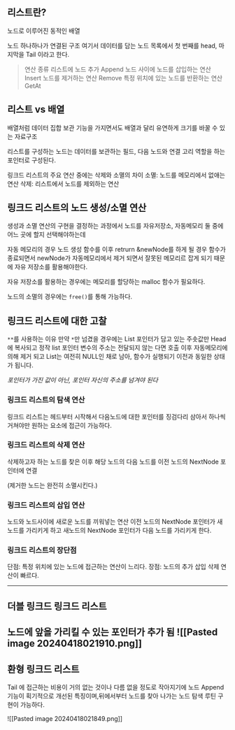## 리스트란? 
노드로 이루어진 동적인 배열

노드 하나하나가 연결된 구조
여기서 데이터를 담는 노드 목록에서 첫 번째를 head, 마지막을 Tail 이라고 한다.

> 연산 종류
> 리스트에 노드 추가 Append
> 노드 사이에 노드를 삽입하는 연산 Insert
> 노드를 제거하는 연산 Remove
> 특정 위치에 있는 노드를 반환하는 연산 GetAt


## 리스트 vs 배열
배열처럼 데이터 집합 보관 기능을 가지면서도 배열과 달리 유연하게 크기를 바꿀 수 있는 자료구조

리스트를 구성하는 노드는
데이터를 보관하는 필드, 다음 노드와 연결 고리 역할을 하는 포인터로 구성된다.

링크드 리스트의 주요 연산 중에는
삭제와 소멸의 차이
소멸: 노드를 메모리에서 없애는 연산
삭제: 리스트에서 노드를 제외하는 연산


## 링크드 리스트의 노드 생성/소멸 연산
생성과 소멸 연산의 구현을 결정하는 과정에서 노드를 자유저장소, 자동메모리 둘 중에 어느 곳에 할지 선택해야하는데

자동 메모리의 경우 노드 생성 함수를 이후 retrurn &newNode를 하게 될 경우 함수가 종료되면서 newNode가 자동메모리에서 제거 되면서 잘못된 메모리르 잡게 되기 때문에 자유 저장소를 활용해야한다.

자유 저장소를 활용하는 경우에는 메모리를 할당하는 malloc 함수가 필요하다.

노드의 소멸의 경우에는 `free()`를 통해 가능하다.

## 링크드 리스트에 대한 고찰

`**`를 사용하는 이유
만약 `*`만  넘겼을 경우에는 List 포인터가 담고 있는 주솟값만 Head에 복사되고 정작 list 포인터 변수의 주소는 전달되지 않는 다면 호출 이후 자동메모리에 의해 제거 되고 List는 여전히 NULL인 채로 남아, 함수가 실행되기 이전과 동일한 상태가 됩니다.

*포인터가 가진 값이 아닌, 포인터 자신의 주소를 넘겨야 된다*

### 링크드 리스트의 탐색 연산
링크드 리스트는 헤드부터 시작해서 다음노드에 대한 포인터를 징검다리 삼아서 하나씩 거쳐야만 원하는 요소에 접근이 가능하다.

### 링크드 리스트의 삭제 연산
삭제하고자 하는 노드를 찾은 이후 해당 노드의 다음 노드를 이전 노드의 NextNode 포인터에 연결

(제거한 노드는 완전히 소멸시킨다.)

### 링크드 리스트의 삽입 연산
노드와 노드사이에 새로운 노드를 끼워넣는 연산
이전 노드의 NextNode 포인터가 새 노드를 가리키게 하고 새노드의 NextNode 포인터가 다음 노드를 가리키게 한다.

### 링크드 리스트의 장단점
단점: 특정 위치에 있는 노드에 접근하는 연산이 느리다.
장점: 노드의 추가 삽입 삭제 연산이 빠르다.

---
## 더블 링크드 링크드 리스트
노드에 앞을 가리킬 수 있는 포인터가 추가 됨
![[Pasted image 20240418021910.png]]
---
## 환형 링크드 리스트
Tail 에 접근하는 비용이 거의 없는 것이나 다름 없을 정도로 작아지기에 노드 Append 기능이 획기적으로 개선된 특징이며,뒤에서부터 노드를 찾아 나가는 노드 탐색 루틴 구현이 가능하다.

![[Pasted image 20240418021849.png]]